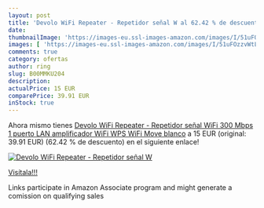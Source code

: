 ```yaml
---
layout: post
title: 'Devolo WiFi Repeater - Repetidor señal W al 62.42 % de descuento'
date: 
thumbnailImage: 'https://images-eu.ssl-images-amazon.com/images/I/51uFOzzvWtL._SL200_.jpg'
images: [ 'https://images-eu.ssl-images-amazon.com/images/I/51uFOzzvWtL._SL200_.jpg' ]
comments: true
category: ofertas
author: ring
slug: B00MMKU204
description:
actualPrice: 15 EUR
comparePrice: 39.91 EUR
inStock: true
---
```


Ahora mismo tienes [Devolo WiFi Repeater - Repetidor señal WiFi  300 Mbps  1 puerto LAN  amplificador WiFi  WPS  WiFi Move   blanco](https://www.amazon.es/dp/B00MMKU204/?tag=tolees-21) a 15 EUR (original: 39.91 EUR) (62.42 %  de descuento) en el siguiente enlace!

[![Devolo WiFi Repeater - Repetidor señal W](https://images-eu.ssl-images-amazon.com/images/I/51uFOzzvWtL._SL200_.jpg)](https://www.amazon.es/dp/B00MMKU204/?tag=tolees-21)

[Visítala!!!](https://www.amazon.es/dp/B00MMKU204/?tag=tolees-21)

Links participate in Amazon Associate program and might generate a comission on qualifying sales
